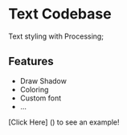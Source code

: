 # Text Codebase

Text styling with Processing;

## Features

* Draw Shadow
* Coloring
* Custom font
* ...

[Click Here] () to see an example!
